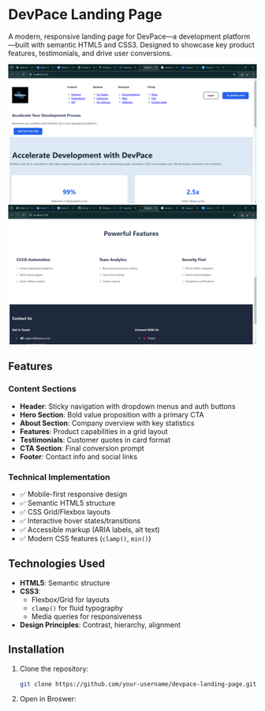 # DevPace Landing Page

A modern, responsive landing page for DevPace—a development platform—built with semantic HTML5 and CSS3. Designed to showcase key product features, testimonials, and drive user conversions.

![DevPace Landing Page Screenshot](./assets/images/devpace-screenshot-1.png)
![DevPace Landing Page Screenshot](./assets/images/devpace-screenshot-2.png)

## Features

### Content Sections
- **Header**: Sticky navigation with dropdown menus and auth buttons
- **Hero Section**: Bold value proposition with a primary CTA
- **About Section**: Company overview with key statistics
- **Features**: Product capabilities in a grid layout
- **Testimonials**: Customer quotes in card format
- **CTA Section**: Final conversion prompt
- **Footer**: Contact info and social links

### Technical Implementation
- ✅ Mobile-first responsive design
- ✅ Semantic HTML5 structure
- ✅ CSS Grid/Flexbox layouts
- ✅ Interactive hover states/transitions
- ✅ Accessible markup (ARIA labels, alt text)
- ✅ Modern CSS features (`clamp()`, `min()`)

## Technologies Used
- **HTML5**: Semantic structure
- **CSS3**:  
  - Flexbox/Grid for layouts
  - `clamp()` for fluid typography
  - Media queries for responsiveness
- **Design Principles**: Contrast, hierarchy, alignment

## Installation
1. Clone the repository:
   ```bash
   git clone https://github.com/your-username/devpace-landing-page.git

2. Open in Broswer:
